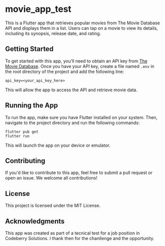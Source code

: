 # movie_app_test

This is a Flutter app that retrieves popular movies from The Movie Database API and displays them in a list. Users can tap on a movie to view its details, including its synopsis, release date, and rating.

## Getting Started

To get started with this app, you'll need to obtain an API key from [The Movie Database](https://www.themoviedb.org/documentation/api). Once you have your API key, create a file named `.env` in the root directory of the project and add the following line:

```
api_key=<your_api_key_here>
```

This will allow the app to access the API and retrieve movie data.

## Running the App

To run the app, make sure you have Flutter installed on your system. Then, navigate to the project directory and run the following commands:

```
flutter pub get
flutter run
```

This will launch the app on your device or emulator.

## Contributing

If you'd like to contribute to this app, feel free to submit a pull request or open an issue. We welcome all contributions!

## License

This project is licensed under the MIT License.

## Acknowledgments

This app was created as part of a tecnical test for a job position in Codeberry Solutions. I thank then for the chanllenge and the opportunity.
